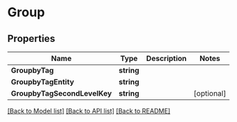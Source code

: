 # Group

## Properties

Name | Type | Description | Notes
------------ | ------------- | ------------- | -------------
**GroupbyTag** | **string** |  | 
**GroupbyTagEntity** | **string** |  | 
**GroupbyTagSecondLevelKey** | **string** |  | [optional] 

[[Back to Model list]](../README.md#documentation-for-models) [[Back to API list]](../README.md#documentation-for-api-endpoints) [[Back to README]](../README.md)


